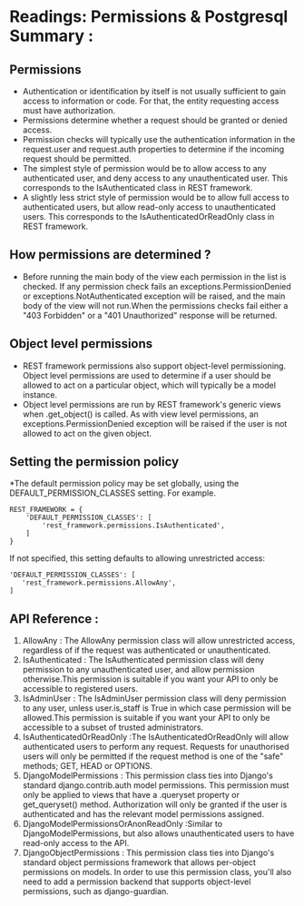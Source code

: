 # Readings: Permissions & Postgresql Summary :
## Permissions
* Authentication or identification by itself is not usually sufficient to gain access to information or code. For that, the entity requesting access must have authorization.
* Permissions determine whether a request should be granted or denied access.
* Permission checks will typically use the authentication information in the request.user and request.auth properties to determine if the incoming request should be permitted.
* The simplest style of permission would be to allow access to any authenticated user, and deny access to any unauthenticated user. This corresponds to the IsAuthenticated class in REST framework.
* A slightly less strict style of permission would be to allow full access to authenticated users, but allow read-only access to unauthenticated users. This corresponds to the IsAuthenticatedOrReadOnly class in REST framework.
## How permissions are determined ?
* Before running the main body of the view each permission in the list is checked. If any permission check fails an exceptions.PermissionDenied or exceptions.NotAuthenticated exception will be raised, and the main body of the view will not run.When the permissions checks fail either a "403 Forbidden" or a "401 Unauthorized" response will be returned.
## Object level permissions
* REST framework permissions also support object-level permissioning. Object level permissions are used to determine if a user should be allowed to act on a particular object, which will typically be a model instance.
* Object level permissions are run by REST framework's generic views when .get_object() is called. As with view level permissions, an exceptions.PermissionDenied exception will be raised if the user is not allowed to act on the given object.
## Setting the permission policy
*The default permission policy may be set globally, using the DEFAULT_PERMISSION_CLASSES setting. For example.
```
REST_FRAMEWORK = {
    'DEFAULT_PERMISSION_CLASSES': [
        'rest_framework.permissions.IsAuthenticated',
    ]
}
```
If not specified, this setting defaults to allowing unrestricted access:
```
'DEFAULT_PERMISSION_CLASSES': [
   'rest_framework.permissions.AllowAny',
]
```
## API Reference :
1. AllowAny : The AllowAny permission class will allow unrestricted access, regardless of if the request was authenticated or unauthenticated.
2. IsAuthenticated : The IsAuthenticated permission class will deny permission to any unauthenticated user, and allow permission otherwise.This permission is suitable if you want your API to only be accessible to registered users.
3. IsAdminUser : The IsAdminUser permission class will deny permission to any user, unless user.is_staff is True in which case permission will be allowed.This permission is suitable if you want your API to only be accessible to a subset of trusted administrators.
4. IsAuthenticatedOrReadOnly :The IsAuthenticatedOrReadOnly will allow authenticated users to perform any request. Requests for unauthorised users will only be permitted if the request method is one of the "safe" methods; GET, HEAD or OPTIONS.
5. DjangoModelPermissions : This permission class ties into Django's standard django.contrib.auth model permissions. This permission must only be applied to views that have a .queryset property or get_queryset() method. Authorization will only be granted if the user is authenticated and has the relevant model permissions assigned.
6. DjangoModelPermissionsOrAnonReadOnly :Similar to DjangoModelPermissions, but also allows unauthenticated users to have read-only access to the API.
7. DjangoObjectPermissions : This permission class ties into Django's standard object permissions framework that allows per-object permissions on models. In order to use this permission class, you'll also need to add a permission backend that supports object-level permissions, such as django-guardian.
